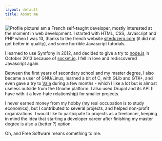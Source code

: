 ```yaml
---
layout: default
title: About me
---
```


![Profile picture](http://www.gravatar.com/avatar/a6b99ba6177a063e0171508ac69705af?s=200)I am a French self-taught developer, mostly interested at the moment in web development. I started with HTML, CSS, Javascript and PHP when I was 13, thanks to the french website [siteduzero.com] (it did not get better in quality), and some horrible Javascript tutorials.

I learned to use Symfony in 2012, and decided to give a try to [node.js] in October 2013 because of [socket.io]. I fell in love and rediscovered Javascript again.

Between the first years of secondary school and my master degree, I also became a user of GNU/Linux, learned a bit of C, with GLib and GTK+, and even gave a try to [Vala] during a few months - which I like a lot but is almost useless outside from the Gnome platform. I also used Drupal and its API (I have with it a love-hate relationship) for smaller projects.

I never earned money from my hobby (my real occupation is to study economics), but I contributed to several projects, and helped non-profit organizations. I would like to participate to projects as a freelancer, keeping in mind the idea that starting a developer career after finishing my master degree is also a (better ?) option.

Oh, and Free Software means something to me.

[siteduzero.com]: http://siteduzero.com
[node.js]: http://nodejs.org/
[socket.io]: http://socket.io/
[Vala]: https://live.gnome.org/Vala
